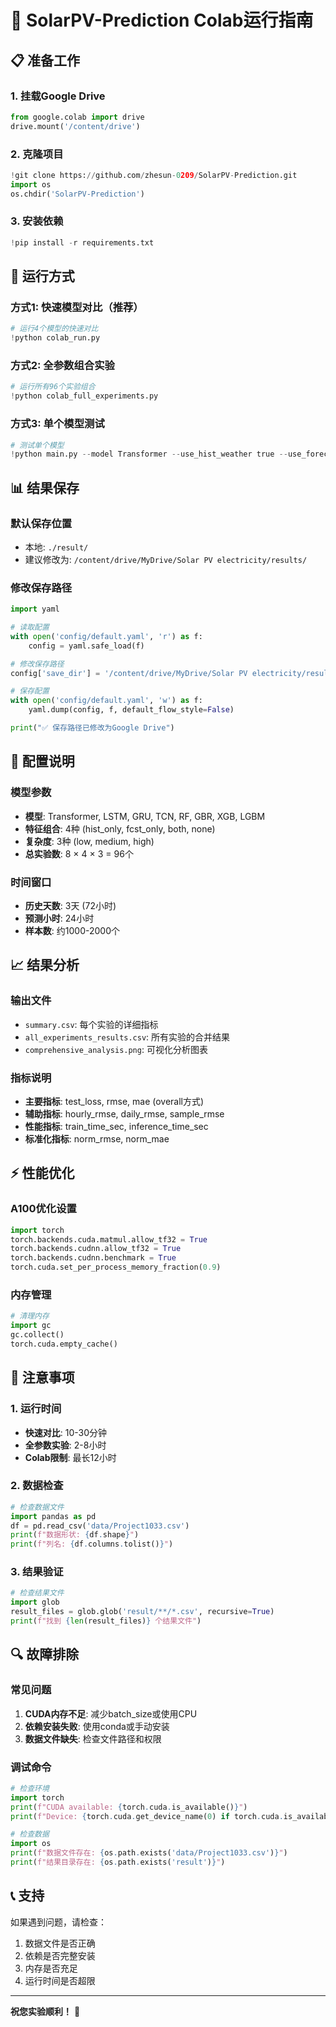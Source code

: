 # 🚀 SolarPV-Prediction Colab运行指南

## 📋 准备工作

### 1. 挂载Google Drive
```python
from google.colab import drive
drive.mount('/content/drive')
```

### 2. 克隆项目
```python
!git clone https://github.com/zhesun-0209/SolarPV-Prediction.git
import os
os.chdir('SolarPV-Prediction')
```

### 3. 安装依赖
```python
!pip install -r requirements.txt
```

## 🎯 运行方式

### 方式1: 快速模型对比（推荐）
```python
# 运行4个模型的快速对比
!python colab_run.py
```

### 方式2: 全参数组合实验
```python
# 运行所有96个实验组合
!python colab_full_experiments.py
```

### 方式3: 单个模型测试
```python
# 测试单个模型
!python main.py --model Transformer --use_hist_weather true --use_forecast true --model_complexity medium
```

## 📊 结果保存

### 默认保存位置
- 本地: `./result/`
- 建议修改为: `/content/drive/MyDrive/Solar PV electricity/results/`

### 修改保存路径
```python
import yaml

# 读取配置
with open('config/default.yaml', 'r') as f:
    config = yaml.safe_load(f)

# 修改保存路径
config['save_dir'] = '/content/drive/MyDrive/Solar PV electricity/results'

# 保存配置
with open('config/default.yaml', 'w') as f:
    yaml.dump(config, f, default_flow_style=False)

print("✅ 保存路径已修改为Google Drive")
```

## 🔧 配置说明

### 模型参数
- **模型**: Transformer, LSTM, GRU, TCN, RF, GBR, XGB, LGBM
- **特征组合**: 4种 (hist_only, fcst_only, both, none)
- **复杂度**: 3种 (low, medium, high)
- **总实验数**: 8 × 4 × 3 = 96个

### 时间窗口
- **历史天数**: 3天 (72小时)
- **预测小时**: 24小时
- **样本数**: 约1000-2000个

## 📈 结果分析

### 输出文件
- `summary.csv`: 每个实验的详细指标
- `all_experiments_results.csv`: 所有实验的合并结果
- `comprehensive_analysis.png`: 可视化分析图表

### 指标说明
- **主要指标**: test_loss, rmse, mae (overall方式)
- **辅助指标**: hourly_rmse, daily_rmse, sample_rmse
- **性能指标**: train_time_sec, inference_time_sec
- **标准化指标**: norm_rmse, norm_mae

## ⚡ 性能优化

### A100优化设置
```python
import torch
torch.backends.cuda.matmul.allow_tf32 = True
torch.backends.cudnn.allow_tf32 = True
torch.backends.cudnn.benchmark = True
torch.cuda.set_per_process_memory_fraction(0.9)
```

### 内存管理
```python
# 清理内存
import gc
gc.collect()
torch.cuda.empty_cache()
```

## 🚨 注意事项

### 1. 运行时间
- **快速对比**: 10-30分钟
- **全参数实验**: 2-8小时
- **Colab限制**: 最长12小时

### 2. 数据检查
```python
# 检查数据文件
import pandas as pd
df = pd.read_csv('data/Project1033.csv')
print(f"数据形状: {df.shape}")
print(f"列名: {df.columns.tolist()}")
```

### 3. 结果验证
```python
# 检查结果文件
import glob
result_files = glob.glob('result/**/*.csv', recursive=True)
print(f"找到 {len(result_files)} 个结果文件")
```

## 🔍 故障排除

### 常见问题
1. **CUDA内存不足**: 减少batch_size或使用CPU
2. **依赖安装失败**: 使用conda或手动安装
3. **数据文件缺失**: 检查文件路径和权限

### 调试命令
```python
# 检查环境
import torch
print(f"CUDA available: {torch.cuda.is_available()}")
print(f"Device: {torch.cuda.get_device_name(0) if torch.cuda.is_available() else 'CPU'}")

# 检查数据
import os
print(f"数据文件存在: {os.path.exists('data/Project1033.csv')}")
print(f"结果目录存在: {os.path.exists('result')}")
```

## 📞 支持

如果遇到问题，请检查：
1. 数据文件是否正确
2. 依赖是否完整安装
3. 内存是否充足
4. 运行时间是否超限

---

**祝您实验顺利！** 🎉
